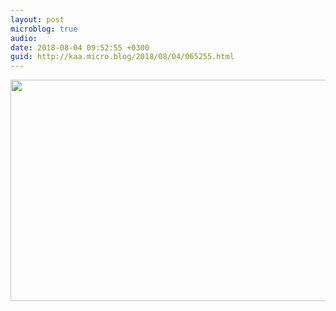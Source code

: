 ```yaml
---
layout: post
microblog: true
audio: 
date: 2018-08-04 09:52:55 +0300
guid: http://kaa.micro.blog/2018/08/04/065255.html
---
```



<img src="http://micro.kaa.bz/uploads/2018/dbc54f2f76.jpg" width="600" height="354" />
